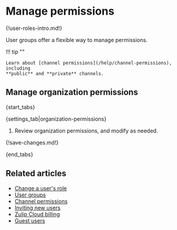 # Manage permissions

{!user-roles-intro.md!}

User groups offer a flexible way to manage permissions.

!!! tip ""

    Learn about [channel permissions](/help/channel-permissions), including
    **public** and **private** channels.

## Manage organization permissions

{start_tabs}

{settings_tab|organization-permissions}

1. Review organization permissions, and modify as needed.

{!save-changes.md!}

{end_tabs}

## Related articles

* [Change a user's role](/help/change-a-users-role)
* [User groups](/help/user-groups)
* [Channel permissions](/help/channel-permissions)
* [Inviting new users](/help/invite-new-users)
* [Zulip Cloud billing](/help/zulip-cloud-billing)
* [Guest users](/help/guest-users)
